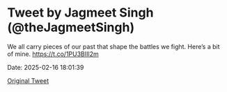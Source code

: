 # Tweet by Jagmeet Singh (@theJagmeetSingh)

We all carry pieces of our past that shape the battles we fight. 
Here’s a bit of mine. https://t.co/1PU3BIIl2m

Date: 2025-02-16 18:01:39

[Original Tweet](https://x.com/theJagmeetSingh/status/1891186193389264910)
